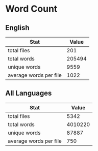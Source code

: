 # Word Count

## English

Stat | Value
---- | -----
total files | 201
total words | 205494
unique words | 9559
average words per file | 1022

## All Languages

Stat | Value
---- | -----
total files | 5342
total words | 4010220
unique words | 87887
average words per file | 750
